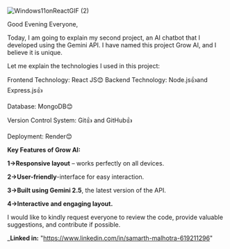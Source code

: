 ![Windows11onReactGIF (2)](https://github.com/user-attachments/assets/5a826379-1ee5-4109-a025-4def15d2b180)

Good Evening Everyone,

Today, I am going to explain my second project, an AI chatbot that I developed using the Gemini API. I have named this project Grow AI, and I believe it is unique.

Let me explain the technologies I used in this project:

Frontend Technology: React JS😊
Backend Technology: Node.js👍and Express.js👍

Database: MongoDB😊

Version Control System: Git👍 and GitHub👍

Deployment: Render😊

**Key Features of Grow AI:**

**1->Responsive layout** – works perfectly on all devices.

**2->User-friendly**-interface for easy interaction.

**3->Built using Gemini 2.5**, the latest version of the API.

**4->Interactive and engaging layout.**

I would like to kindly request everyone to review the code, provide valuable suggestions, and contribute if possible.

_**Linked in:** "https://www.linkedin.com/in/samarth-malhotra-619211296"

